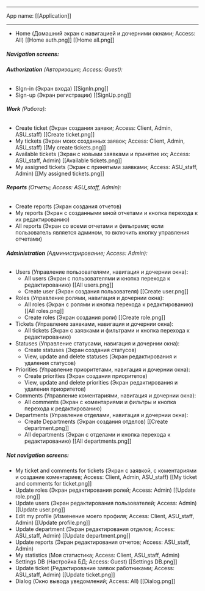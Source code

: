 
___
App name: [[Application]]
___

- Home (Домашний экран с навигацией и дочерними окнами; Access: All) [[Home auth.png]] [[Home all.png]]

##### **Navigation screens:**

###### **Authorization** (Авторизация; Access: Guest):
- SIgn-in (Экран входа)  [[SignIn.png]]
- Sign-up (Экран регистрации)  [[SignUp.png]]

###### **Work** (Работа):
- Create ticket (Экран создания заявки; Access: Client, Admin, ASU_staff) [[Create ticket.png]]
- My tickets (Экран моих созданных заявок; Access: Client, Admin, ASU_staff) [[My create tickets.png]]
- Available  tickets (Экран с новыми заявками и принятие их; Access: ASU_staff, Admin) [[Available tickets.png]]
- My assigned tickets (Экран с принятыми заявками; Access: ASU_staff, Admin) [[My assigned tickets.png]]

###### **Reports** (Отчеты; Access: ASU_staff, Admin):
- Create reports (Экран создания отчетов)
- My reports (Экран с созданными мной отчетами и кнопка перехода к их редактированию)
- All reports (Экран со всеми отчетами и фильтрами; если пользователь является админом, то включить кнопку управления отчетами)

###### **Administration** (Администрирование; Access: Admin):
- Users (Управление пользователями, навигация и дочернии окна):
	- All users (Экран с пользователями и кнопка перехода к редактированию) [[All users.png]]
	- Create user  (Экран создания пользователя) [[Create user.png]]
- Roles (Управление ролями, навигация и дочернии окна):
	- All roles (Экран с ролями и кнопка перехода к редактированию) [[All roles.png]]
	- Create roles  (Экран создания роли) [[Create role.png]]
- Tickets (Управление заявками, навигация и дочернии окна):
	- All tickets (Экран с заявками и фильтрами и кнопка перехода к редактированию)
- Statuses (Управление статусами, навигация и дочернии окна):
	- Create statuses  (Экран создания статусов)
	- View, update and delete statuses (Экран редактирования и удаления статусов)
- Priorities (Управление приоритетами, навигация и дочернии окна):
	- Create priorities  (Экран создания приоритетов)
	- View, update and delete priorities (Экран редактирования и удаления приоритетов)
- Comments (Управление коментариями, навигация и дочернии окна):
	- All comments (Экран с коментариями и фильтры и кнопка перехода к редактированию)
- Departments (Управление отделами, навигация и дочернии окна):
	- Create Departments  (Экран создания отделов) [[Create department.png]]
	- All departments (Экран с отделами и кнопка перехода к редактированию) [[All departments.png]]

##### **Not navigation screens:**

- My ticket and comments for tickets (Экран с заявкой, с коментариями и  создание коментариев; Access: Client, Admin, ASU_staff) [[My ticket and comments for ticket.png]]
- Update roles (Экран редактирования ролей; Access: Admin) [[Update role.png]]
- Update users (Экран редактирования пользователей; Access: Admin) [[Update user.png]]
- Edit my profile (Изменение моего профиля; Access: Client, ASU_staff, Admin) [[Update profile.png]]
- Update department (Экран редактирования отделов; Access: ASU_staff, Admin) [[Update department.png]]
- Update reports (Экран редактирования отчетов; Access: ASU_staff, Admin)
- My statistics (Моя статистика; Access: Client, ASU_staff, Admin)
- Settings DB (Настройка БД; Access: Guest) [[Settings DB.png]]
- Update ticket (Редактирование заявок работниками; Access: ASU_staff, Admin) [[Update ticket.png]]
- Dialog (Окно вывода уведомлений; Access: All) [[Dialog.png]]